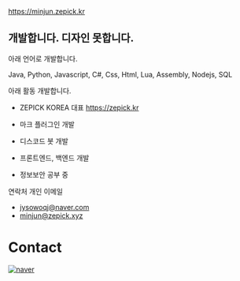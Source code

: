 https://minjun.zepick.kr

## 개발합니다. 디자인 못합니다.

아래 언어로 개발합니다.

Java, Python, Javascript, C#, Css, Html, Lua, Assembly, Nodejs, SQL

아래 활동 개발합니다.

  -  ZEPICK KOREA 대표
     https://zepick.kr

  -  마크 플러그인 개발
  -  디스코드 봇 개발
  -  프론트엔드, 백엔드 개발

  -  정보보안 공부 중

연락처
  개인 이메일
  - jysowoqj@naver.com
  - minjun@zepick.xyz
  

# Contact
[![naver](https://img.shields.io/badge/naver-03C75A.svg?&style=for-the-badge&logo=naver&logoColor=white&link=mailto:jysowoqj@naver.com)](mailto:jysowoqj@naver.com)
